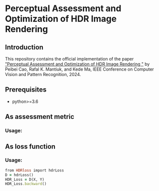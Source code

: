 # Perceptual Assessment and Optimization of HDR Image Rendering

## Introduction
This repository contains the official implementation of the paper ["Perceptual Assessment and Optimization of HDR Image Rendering
"](https://arxiv.org/abs/2310.12877) by Peibei Cao, Rafal K. Mantiuk, and Kede Ma, IEEE Conference on Computer Vision and Pattern Recognition, 2024.
## Prerequisites
* python>=3.6

## As assessment metric
### Usage:



## As loss function
### Usage:
```ruby
from HDRloss import hdrLoss
D = hdrLoss()
HDR_Loss = D(X, Y)
HDR_Loss.backward()
```

